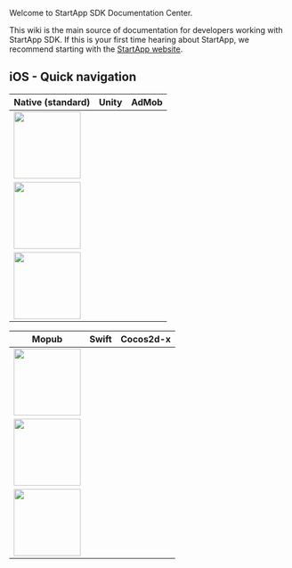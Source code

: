 Welcome to StartApp SDK Documentation Center.

This wiki is the main source of documentation for developers working with StartApp SDK. If this is your first time hearing about StartApp, we recommend starting with the [StartApp website](http://startapp.com/).

## iOS - Quick navigation

|Native (standard) | Unity |  AdMob |
|---|---|---|
| [<img src="https://raw.githubusercontent.com/wiki/StartApp-SDK/Documentation/images/ios-icon-small.png" width="120px">](iOS-InApp-Documentation) | 
[<img src="https://raw.githubusercontent.com/wiki/StartApp-SDK/Documentation/images/unity3d1.jpg" width="120px">](iOS-InApp-Unity-Documentation) | 
[<img src="https://raw.githubusercontent.com/wiki/StartApp-SDK/Documentation/images/admob_logo.png" width="120px">](AdMob-Mediation-for-iOS) |

|Mopub | Swift | Cocos2d-x |                      
|---|---|---|
| [<img src="https://raw.githubusercontent.com/wiki/StartApp-SDK/Documentation/images/mopub.png" width="120px">](Mopub-Mediation-for-iOS) | 
[<img src="https://raw.githubusercontent.com/wiki/StartApp-SDK/Documentation/images/swift.png" width="120px">](iOS-Swift-InApp-Documentation) | 
[<img src="https://raw.githubusercontent.com/wiki/StartApp-SDK/Documentation/images/cocos2dx.png" width="120px">](iOS-InApp-cocos2dx-Documentation) |
 
